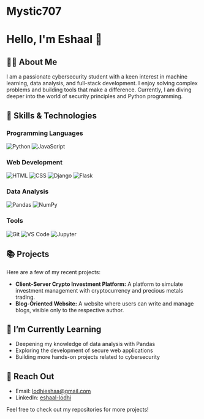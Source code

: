 # Mystic707

# Hello, I'm Eshaal 👋

## 👩‍💻 About Me
I am a passionate cybersecurity student with a keen interest in machine learning, data analysis, and full-stack development. I enjoy solving complex problems and building tools that make a difference. Currently, I am diving deeper into the world of security principles and Python programming.

## 🚀 Skills & Technologies
### Programming Languages
![Python](https://img.shields.io/badge/Python-3776AB?style=for-the-badge&logo=python&logoColor=white)
![JavaScript](https://img.shields.io/badge/JavaScript-F7DF1E?style=for-the-badge&logo=javascript&logoColor=black)

### Web Development
![HTML](https://img.shields.io/badge/HTML5-E34F26?style=for-the-badge&logo=html5&logoColor=white)
![CSS](https://img.shields.io/badge/CSS3-1572B6?style=for-the-badge&logo=css3&logoColor=white)
![Django](https://img.shields.io/badge/Django-092E20?style=for-the-badge&logo=django&logoColor=white)
![Flask](https://img.shields.io/badge/Flask-000000?style=for-the-badge&logo=flask&logoColor=white)

### Data Analysis
![Pandas](https://img.shields.io/badge/Pandas-150458?style=for-the-badge&logo=pandas&logoColor=white)
![NumPy](https://img.shields.io/badge/NumPy-013243?style=for-the-badge&logo=numpy&logoColor=white)

### Tools
![Git](https://img.shields.io/badge/Git-F05032?style=for-the-badge&logo=git&logoColor=white)
![VS Code](https://img.shields.io/badge/VS%20Code-007ACC?style=for-the-badge&logo=visualstudiocode&logoColor=white)
![Jupyter](https://img.shields.io/badge/Jupyter-F37626?style=for-the-badge&logo=jupyter&logoColor=white)

## 📚 Projects
Here are a few of my recent projects:
- **Client-Server Crypto Investment Platform:** A platform to simulate investment management with cryptocurrency and precious metals trading.
- **Blog-Oriented Website:** A website where users can write and manage blogs, visible only to the respective author.

## 🌱 I’m Currently Learning
- Deepening my knowledge of data analysis with Pandas
- Exploring the development of secure web applications
- Building more hands-on projects related to cybersecurity

## 💬 Reach Out
- Email: lodhieshaa@gmail.com
- LinkedIn: [eshaal-lodhi](https://www.linkedin.com/in/eshaal-lodhi/)

Feel free to check out my repositories for more projects!
